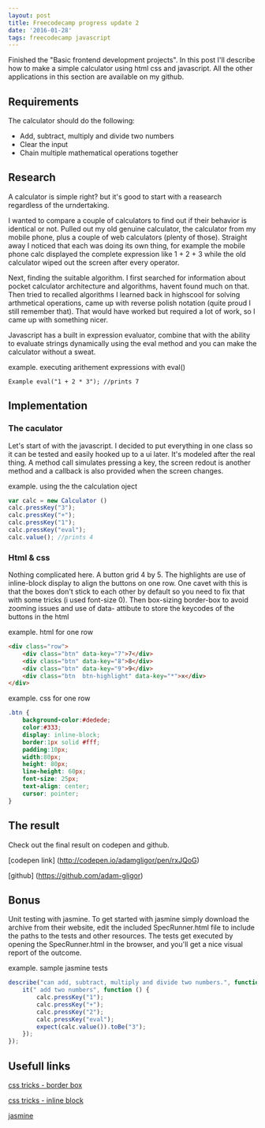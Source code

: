 ```yaml
---
layout: post
title: Freecodecamp progress update 2
date: '2016-01-28'
tags: freecodecamp javascript
---
```


Finished the "Basic frontend development projects".
In this post I'll describe how to make a simple calculator using html css and javascript.
All the other applications in this section are available on my github.


## Requirements

The calculator should do the following:

 * Add, subtract, multiply and divide two numbers
 * Clear the input
 * Chain multiple mathematical operations together

## Research

A calculator is simple right? but it's good to start with a reasearch regardless of the urndertaking.

I wanted to compare a couple of calculators to find out if their behavior is identical or not. Pulled out my old genuine calculator, the calculator from my mobile phone, plus a couple of web calculators (plenty of those).
Straight away I noticed that each was doing its own thing, for example the mobile phone calc displayed the complete expression like 1 + 2 + 3  while the old calculator wiped out the screen after every operator.

Next, finding the suitable algorithm. I first searched for information about pocket calculator architecture and algorithms, havent found much on that.
Then tried to recalled algorithms I learned back in highscool for solving arthmetical operations, came up with reverse polish notation (quite proud I still remember that).
That would have worked but required a lot of work, so I came up with something nicer.

Javascript has a built in expression evaluator, combine that with the ability to evaluate strings dynamically using the eval method and you can make the calculator without a sweat.

example. executing arithement expressions with eval()

```
Example eval("1 + 2 * 3"); //prints 7
```

## Implementation

### The caculator

Let's start of with the javascript. I decided to put everything in one class so it can be tested and easily hooked up to a ui later.
It's modeled after the real thing. A method call simulates pressing a key, the screen redout is another method and a callback is also provided when the screen changes.

example. using the the calculation oject

```javascript
var calc = new Calculator ()
calc.pressKey("3");
calc.pressKey("+");
calc.pressKey("1");
calc.pressKey("eval");
calc.value(); //prints 4
```

### Html & css

Nothing complicated here. A button grid 4 by 5. The highlights are use of inline-block display to align the buttons on one row.
One cavet with this is that the boxes don't stick to each other by default so you need to fix that with some tricks (i used font-size 0).
Then box-sizing border-box to avoid zooming issues and use of data- attibute to store the keycodes of the buttons in the html

example. html for one row

```html
<div class="row">
    <div class="btn" data-key="7">7</div>
    <div class="btn" data-key="8">8</div>
    <div class="btn" data-key="9">9</div>
    <div class="btn  btn-highlight" data-key="*">x</div>
</div>
```

example. css for one row

```css
.btn {
    background-color:#dedede;
    color:#333;
    display: inline-block;
    border:1px solid #fff;
    padding:10px;
    width:80px;    
    height: 80px;
    line-height: 60px;    
    font-size: 25px;
    text-align: center;
    cursor: pointer;
}
```

## The result

Check out the final result on codepen and github.

[codepen link] (http://codepen.io/adamgligor/pen/rxJQoG)

[github] (https://github.com/adam-gligor)


## Bonus

Unit testing with jasmine. To get started with jasmine simply download the archive from their website, edit the included SpecRunner.html file
to include the paths to the tests and other resources. The tests get executed by opening the SpecRunner.html in the browser, and you'll get a nice visual report of the outcome.

example. sample jasmine tests

```javascript
describe("can add, subtract, multiply and divide two numbers.", function () {
    it(" add two numbers", function () {
        calc.pressKey("1");
        calc.pressKey("+");
        calc.pressKey("2");
        calc.pressKey("eval");
        expect(calc.value()).toBe("3");
    });
});
```

## Usefull links

[css tricks - border box](https://css-tricks.com/inheriting-box-sizing-probably-slightly-better-best-practice/)

[css tricks - inline block](https://css-tricks.com/fighting-the-space-between-inline-block-elements/)

[jasmine](http://jasmine.github.io/)
